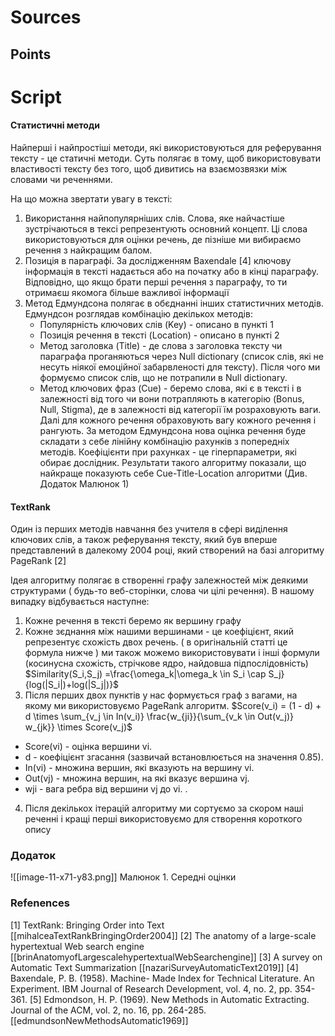 # Sources

## Points 

# Script

#### Cтатистичні методи 
Найперші і найпростіші методи, які використовуються для реферування тексту - це статичні методи. Суть полягає в тому, щоб використовувати властивості тексту без того, щоб дивитись на взаємозвязки між словами чи реченнями. 
 
На що можна звертати увагу в тексті:
1. Використання найпопулярніших слів. Слова, яке найчастіше зустрічаються в тексі репрезентують основний концепт. Ці слова використовуються для оцінки речень, де пізніше ми вибираємо речення з найкращим балом.
2. Позиція в параграфі. За дослідженням Baxendale [4] ключову інформація в тексті надається або на початку або в кінці параграфу. Відповідно, що якщо брати перші речення з параграфу, то ти отримаєш якомога більше важливої інформації
3. Метод Едмундсона полягає в обєднанні інших статистичних методів. Едмундсон розглядав комбінацію декількох методів:
	- Популярність ключових слів (Key) -  описано в пункті 1 
	- Позиція речення в тексті (Location) - описано в пункті 2
	- Метод заголовка (Title) - де слова з заголовка тексту чи параграфа проганяються через Null dictionary (список слів, які не несуть ніякої емоційної забарвленості для тексту). Після чого ми формуємо список слів, що не потрапили в Null dictionary.
	- Метод ключових фраз (Cue) - беремо слова, які є в тексті і в залежності від того чи вони потрапляють в категорію (Bonus, Null, Stigma), де в залежності від категорії їм розраховують ваги. Далі для кожного речення обраховують вагу кожного речення і рангують.
	За методом Едмундсона нова оцінка речення буде складати з себе лінійну комбінацію рахунків з попередніх методів. Коефіцієнти при рахунках - це гіперпараметри, які обирає дослідник.
	Результати такого алгоритму показали, що найкраще показують себе Cue-Title-Location алгоритми (Див. Додаток Малюнок 1)




#### TextRank

Один із перших методів навчання без учителя в сфері виділення ключових слів, а також реферування тексту, який був вперше представлений в далекому 2004 році, який створений на базі алгоритму PageRank [2]

Ідея алгоритму полягає в створенні графу залежностей між деякими структурами ( будь-то веб-сторінки, слова чи цілі речення). В нашому випадку відбувається наступне:
1. Кожне речення в тексті беремо як вершину графу
2. Кожне зєднання між нашими вершинами - це коефіцієнт, який репрезентує схожість двох речень. ( в оригінальній статті  це формула нижче ) ми також можемо використовувати і інші формули (косинусна схожість, cтрічкове ядро, найдовша підпослідовність)
$Similarity(S_i,S_j) =\frac{\omega_k|\omega_k \in S_i \cap S_j}{log(|S_i|)+log(|S_j|)}$
3. Після перших двох пунктів у нас формується граф з  вагами, на якому ми використовуємо PageRank алгоритм. 
	$Score(v_i) = (1 - d) + d \times \sum_{v_j \in In(v_i)} \frac{w_{ji}}{\sum_{v_k \in Out(v_j)} w_{jk}} \times Score(v_j)$
- Score(vi​) - оцінка вершини vi​.
- d - коефіцієнт згасання (зазвичай встановлюється на значення 0.85).
- In(vi​) - множина вершин, які вказують на вершину vi​.
- Out(vj​) - множина вершин, на які вказує вершина vj​.
- wji​ - вага ребра від вершини vj​ до vi​.
. 
4. Після декількох ітерацій алгоритму ми сортуємо за скором наші реченні і кращі перші використовуємо для створення короткого опису


### Додаток

![[image-11-x71-y83.png]]
Малюнок 1. Середні оцінки 
### Refenences
[1] TextRank: Bringing Order into Text [[mihalceaTextRankBringingOrder2004]]
[2] The anatomy of a large-scale hypertextual Web search engine [[brinAnatomyofLargescalehypertextualWebSearchengine]]
[3] A survey on Automatic Text Summarization [[nazariSurveyAutomaticText2019]]
[4] Baxendale, P. B. (1958). Machine- Made Index for Technical Literature. An Experiment. IBM Journal of Research Development, vol. 4, no. 2, pp. 354-361. 
[5] Edmondson, H. P. (1969). New Methods in Automatic Extracting. Journal of the ACM, vol. 2, no. 16, pp. 264-285. [[edmundsonNewMethodsAutomatic1969]]
